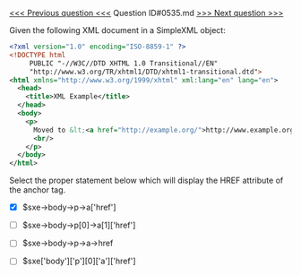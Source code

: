 [<<< Previous question <<<](0534.md)  Question ID#0535.md  [>>> Next question >>>](0536.md) 

Given the following XML document in a SimpleXML object:

```xml
<?xml version="1.0" encoding="ISO-8859-1" ?>
<!DOCTYPE html
     PUBLIC "-//W3C//DTD XHTML 1.0 Transitional//EN"
     "http://www.w3.org/TR/xhtml1/DTD/xhtml1-transitional.dtd">
<html xmlns="http://www.w3.org/1999/xhtml" xml:lang="en" lang="en">
  <head>
    <title>XML Example</title>
  </head>
  <body>
    <p>
      Moved to &lt;<a href="http://example.org/">http://www.example.org/</a>.&gt;
      <br/>
    </p>
  </body>
</html>
```
Select the proper statement below which will display the HREF attribute of the anchor tag.



- [x]  $sxe->body->p->a['href']

- [ ]  $sxe->body->p[0]->a[1]['href']

- [ ]  $sxe->body->p->a->href

- [ ]  $sxe['body']['p'][0]['a']['href']

